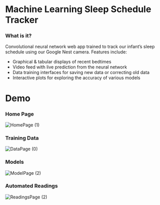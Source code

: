 # Machine Learning Sleep Schedule Tracker
### What is it?
Convolutional neural network web app trained to track our infant’s sleep schedule using our Google Nest camera.
Features include:
- Graphical & tabular displays of recent bedtimes
- Video feed with live prediction from the neural network
- Data training interfaces for saving new data or correcting old data
- Interactive plots for exploring the accuracy of various models

# Demo
### Home Page
![HomePage (1)](https://user-images.githubusercontent.com/61096711/126390001-9e2a80ac-5ea3-4195-ae96-8b9dd3486638.gif)

### Training Data
![DataPage (0)](https://user-images.githubusercontent.com/61096711/126390155-b459b776-ed2a-485c-bdd7-261a2f14c47a.gif)

### Models
![ModelPage (2)](https://user-images.githubusercontent.com/61096711/126390207-2d17b4c3-d7f5-4503-985d-1d0725c849dd.gif)

### Automated Readings
![ReadingsPage (2)](https://user-images.githubusercontent.com/61096711/126390267-e3c47fbd-8aec-471c-96b8-f0c089cebbff.gif)

